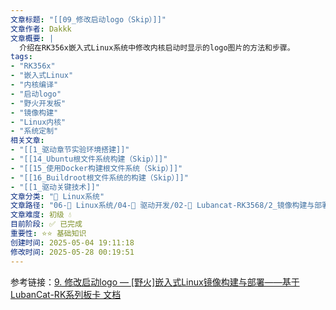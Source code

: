 ```yaml
---
文章标题: "[[09_修改启动logo（Skip）]]" 
文章作者: Dakkk
文章概要: |
  介绍在RK356x嵌入式Linux系统中修改内核启动时显示的logo图片的方法和步骤。
tags:
- "RK356x"
- "嵌入式Linux"
- "内核编译"
- "启动logo"
- "野火开发板"
- "镜像构建"
- "Linux内核"
- "系统定制"
相关文章:
- "[[1_驱动章节实验环境搭建]]"
- "[[14_Ubuntu根文件系统构建（Skip）]]"
- "[[15_使用Docker构建根文件系统（Skip）]]"
- "[[16_Buildroot根文件系统的构建（Skip）]]"
- "[[1_驱动关键技术]]"
文章分类: "🐧 Linux系统"
文章路径: "06-🐧 Linux系统/04-🔌 驱动开发/02-💾 Lubancat-RK3568/2_镜像构建与部署/09_修改启动logo（Skip）.md"
文章难度: 初级 💧
目前阶段: ✅ 已完成
重要性: ⭐⭐ 基础知识
创建时间: 2025-05-04 19:11:18
修改时间: 2025-05-28 00:19:51
---
```



参考链接：[9. 修改启动logo — [野火]嵌入式Linux镜像构建与部署——基于LubanCat-RK系列板卡 文档](https://doc.embedfire.com/linux/rk356x/build_and_deploy/zh/latest/building_image/building_kernel/kernel_logo.html)